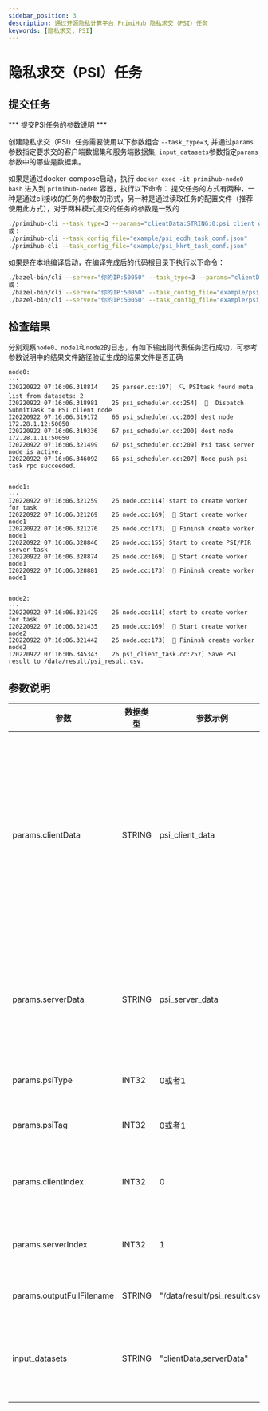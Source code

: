 ```yaml
---
sidebar_position: 3
description: 通过开源隐私计算平台 PrimiHub 隐私求交（PSI）任务
keywords: [隐私求交, PSI]
---
```


# 隐私求交（PSI）任务

## 提交任务
*** 提交PSI任务的参数说明 ***

创建隐私求交（PSI）任务需要使用以下参数组合 `--task_type=3`, 并通过`params`参数指定要求交的客户端数据集和服务端数据集, `input_datasets`参数指定`params`参数中的哪些是数据集。

如果是通过docker-compose启动，执行 `docker exec -it primihub-node0 bash` 进入到 `primihub-node0` 容器，执行以下命令：
提交任务的方式有两种，一种是通过cli接收的任务的参数的形式，另一种是通过读取任务的配置文件（推荐使用此方式），对于两种模式提交的任务的参数是一致的

```bash
./primihub-cli --task_type=3 --params="clientData:STRING:0:psi_client_data,serverData:STRING:0:psi_server_data,clientIndex:INT32:0:0,serverIndex:INT32:0:1,psiType:INT32:0:0,psiTag:INT32:0:0,outputFullFilename:STRING:0:/data/result/psi_result.csv" --input_datasets="clientData,serverData"
或：
./primihub-cli --task_config_file="example/psi_ecdh_task_conf.json"
./primihub-cli --task_config_file="example/psi_kkrt_task_conf.json"
```

如果是在本地编译启动，在编译完成后的代码根目录下执行以下命令：

```bash
./bazel-bin/cli --server="你的IP:50050" --task_type=3 --params="clientData:STRING:0:psi_client_data,serverData:STRING:0:psi_server_data,clientIndex:INT32:0:0,serverIndex:INT32:0:1,psiType:INT32:0:0,psiTag:INT32:0:0,outputFullFilename:STRING:0:/data/result/psi_result.csv" --input_datasets="clientData,serverData"
或：
./bazel-bin/cli --server="你的IP:50050" --task_config_file="example/psi_ecdh_task_conf.json"
./bazel-bin/cli --server="你的IP:50050" --task_config_file="example/psi_kkrt_task_conf.json"
```

## 检查结果
分别观察`node0`、`node1`和`node2`的日志，有如下输出则代表任务运行成功，可参考参数说明中的结果文件路径验证生成的结果文件是否正确

```
node0:
···
I20220922 07:16:06.318814    25 parser.cc:197]  🔍 PSItask found meta list from datasets: 2
I20220922 07:16:06.318981    25 psi_scheduler.cc:254]  📧  Dispatch SubmitTask to PSI client node
I20220922 07:16:06.319172    66 psi_scheduler.cc:200] dest node 172.28.1.12:50050
I20220922 07:16:06.319336    67 psi_scheduler.cc:200] dest node 172.28.1.11:50050
I20220922 07:16:06.321499    67 psi_scheduler.cc:209] Psi task server node is active.
I20220922 07:16:06.346092    66 psi_scheduler.cc:207] Node push psi task rpc succeeded.


node1:
···
I20220922 07:16:06.321259    26 node.cc:114] start to create worker for task
I20220922 07:16:06.321269    26 node.cc:169]  🤖️ Start create worker node1
I20220922 07:16:06.321276    26 node.cc:173]  🤖️ Fininsh create worker node1
I20220922 07:16:06.328846    26 node.cc:155] Start to create PSI/PIR server task
I20220922 07:16:06.328874    26 node.cc:169]  🤖️ Start create worker node1
I20220922 07:16:06.328881    26 node.cc:173]  🤖️ Fininsh create worker node1


node2:
···
I20220922 07:16:06.321429    26 node.cc:114] start to create worker for task
I20220922 07:16:06.321435    26 node.cc:169]  🤖️ Start create worker node2
I20220922 07:16:06.321442    26 node.cc:173]  🤖️ Fininsh create worker node2
I20220922 07:16:06.345343    26 psi_client_task.cc:257] Save PSI result to /data/result/psi_result.csv.
```
## 参数说明

| 参数| 数据类型 | 参数示例 | 参数说明
| ---- | ---- | ---- | ---- |
| params.clientData | STRING | psi_client_data | 该参数值为psi服务的客户端数据标识符，系统调度节点通过该标识符找到注册该数据的工作节点，将psi任务发往该工作节点。（当前在用例在node1中注册客户端数据，在config目录中的配置文件是primihub_node1.yaml，添加数据的保存路径，设置该数据的description为"psi_client_data"，作为该数据标志符。标志符由用户自主设置，请求任务中的参数值与配置文件中的值保持一致）|
| params.serverData | STRING | psi_server_data | 该参数值为psi服务的服务端数据标识符，系统调度节点通过该标识符找到注册该数据的工作节点，psi客户端节点将向该节点发送隐私求交请求。（用例中数据注册到节点node2中，数据注册方式与params.clientData参数说明描述相同）|
| params.psiType | INT32 | 0或者1 | 0表示该psi任务是求数据交集，1表示该psi任务是求数据的差集。|
| params.psiTag | INT32 | 0或者1 | psi支持多种底层协议实现，通过该参数区分，当前支持协议：0-ECDH,1-KKRT。|
| params.clientIndex | INT32 | 0 | 表示psi客服端用表格形式的客服端数据的第几列数据进行求交，该参数值取值范围[0，文件最大列-1]。|
| params.serverIndex | INT32 | 1 | 表示psi服务端用表格形式的服务端数据的第几列数据进行求交，该参数取值范围[0，文件最大列-1]。 |
| params.outputFullFilename | STRING | "/data/result/psi_result.csv" | 指定pis结果保存文件的文件名以及文件存储目录的绝对路径。 |
| input_datasets | STRING | "clientData,serverData" | 该参数值指定params参数集合的数据集参数，实例中params.clientData和params.serverData是数据集参数，通过数据集参数值找到相关工作节点。 |
